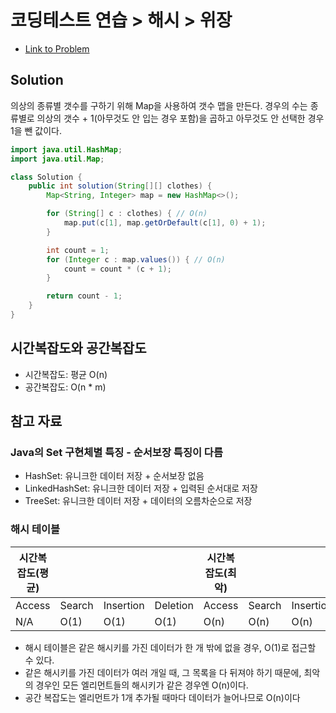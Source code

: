 # 코딩테스트 연습 > 해시 > 위장

- [Link to Problem](https://school.programmers.co.kr/learn/courses/30/lessons/42578)

## Solution
의상의 종류별 갯수를 구하기 위해 Map을 사용하여 갯수 맵을 만든다. 
경우의 수는 종류별로 의상의 갯수 + 1(아무것도 안 입는 경우 포함)을 곱하고 아무것도 안 선택한 경우 1을 뺀 값이다. 

```java
import java.util.HashMap;
import java.util.Map;

class Solution {
    public int solution(String[][] clothes) {
        Map<String, Integer> map = new HashMap<>();

        for (String[] c : clothes) { // O(n)
            map.put(c[1], map.getOrDefault(c[1], 0) + 1);
        }

        int count = 1;
        for (Integer c : map.values()) { // O(n)
            count = count * (c + 1);
        }

        return count - 1;
    }
}
```

## 시간복잡도와 공간복잡도
- 시간복잡도: 평균 O(n)
- 공간복잡도: O(n * m)

## 참고 자료

### Java의 Set 구현체별 특징 - 순서보장 특징이 다름
- HashSet: 유니크한 데이터 저장 + 순서보장 없음
- LinkedHashSet: 유니크한 데이터 저장 + 입력된 순서대로 저장
- TreeSet: 유니크한 데이터 저장 + 데이터의 오름차순으로 저장

### 해시 테이블

| 시간복잡도(평균) |        |     |          | 시간복잡도(최악) |        |           |          | 공간복잡도 |
|-----------|--------|-----|----------|-----------|--------|-----------|----------|-------|
| Access    | Search | Insertion | Deletion | Access    | Search | Insertion | Deletion |       |
| N/A       | O(1)   | O(1)      | O(1)     | O(n)      | O(n)   | O(n)      | O(n)     | O(n)  |

- 해시 테이블은 같은 해시키를 가진 데이터가 한 개 밖에 없을 경우, O(1)로 접근할 수 있다.
- 같은 해시키를 가진 데이터가 여러 개일 때, 그 목록을 다 뒤져야 하기 때문에, 최악의 경우인 모든 엘리먼트들의 해시키가 같은 경우엔 O(n)이다.
- 공간 복잡도는 엘리먼트가 1개 추가될 때마다 데이터가 늘어나므로 O(n)이다
